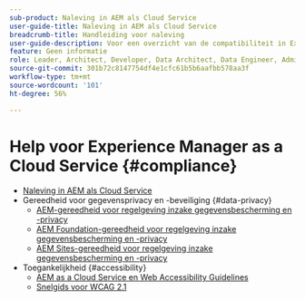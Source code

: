 ```yaml
---
sub-product: Naleving in AEM als Cloud Service
user-guide-title: Naleving in AEM als Cloud Service
breadcrumb-title: Handleiding voor naleving
user-guide-description: Voor een overzicht van de compatibiliteit in Experience Manager als cloudservice, inclusief privacy en toegankelijkheid, kunt u hier beginnen.
feature: Geen informatie
role: Leader, Architect, Developer, Data Architect, Data Engineer, Admin, User
source-git-commit: 301b72c8147754df4e1cfc61b5b6aafbb578aa3f
workflow-type: tm+mt
source-wordcount: '101'
ht-degree: 56%

---
```



# Help voor Experience Manager as a Cloud Service {#compliance}

+ [Naleving in AEM als Cloud Service](/help/compliance/home.md)
+ Gereedheid voor gegevensprivacy en -beveiliging {#data-privacy}
   + [AEM-gereedheid voor regelgeving inzake gegevensbescherming en -privacy](/help/compliance/data-privacy-and-protection-readiness/aem-readiness.md)
   + [AEM Foundation-gereedheid voor regelgeving inzake gegevensbescherming en -privacy](/help/compliance/data-privacy-and-protection-readiness/foundation-readiness.md)
   + [AEM Sites-gereedheid voor regelgeving inzake gegevensbescherming en -privacy](/help/compliance/data-privacy-and-protection-readiness/sites-readiness.md)
+ Toegankelijkheid {#accessibility}
   + [AEM as a Cloud Service en Web Accessibility Guidelines](/help/compliance/accessibility/web-accessibility.md)
   + [Snelgids voor WCAG 2.1](/help/compliance/accessibility/quick-guide-wcag.md)